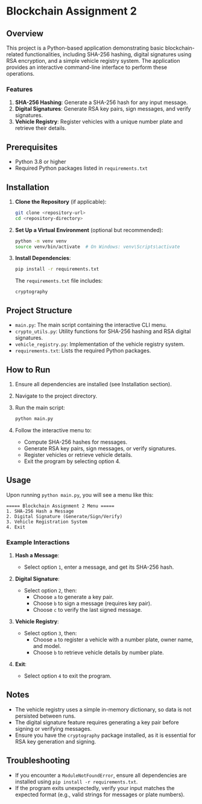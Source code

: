 # Blockchain Assignment 2

## Overview
This project is a Python-based application demonstrating basic blockchain-related functionalities, including SHA-256 hashing, digital signatures using RSA encryption, and a simple vehicle registry system. The application provides an interactive command-line interface to perform these operations.

### Features
1. **SHA-256 Hashing**: Generate a SHA-256 hash for any input message.
2. **Digital Signatures**: Generate RSA key pairs, sign messages, and verify signatures.
3. **Vehicle Registry**: Register vehicles with a unique number plate and retrieve their details.

## Prerequisites
- Python 3.8 or higher
- Required Python packages listed in `requirements.txt`

## Installation
1. **Clone the Repository** (if applicable):
   ```bash
   git clone <repository-url>
   cd <repository-directory>
   ```

2. **Set Up a Virtual Environment** (optional but recommended):
   ```bash
   python -m venv venv
   source venv/bin/activate  # On Windows: venv\Scripts\activate
   ```

3. **Install Dependencies**:
   ```bash
   pip install -r requirements.txt
   ```

   The `requirements.txt` file includes:
   ```
   cryptography
   ```

## Project Structure
- `main.py`: The main script containing the interactive CLI menu.
- `crypto_utils.py`: Utility functions for SHA-256 hashing and RSA digital signatures.
- `vehicle_registry.py`: Implementation of the vehicle registry system.
- `requirements.txt`: Lists the required Python packages.

## How to Run
1. Ensure all dependencies are installed (see Installation section).
2. Navigate to the project directory.
3. Run the main script:
   ```bash
   python main.py
   ```

4. Follow the interactive menu to:
   - Compute SHA-256 hashes for messages.
   - Generate RSA key pairs, sign messages, or verify signatures.
   - Register vehicles or retrieve vehicle details.
   - Exit the program by selecting option 4.

## Usage
Upon running `python main.py`, you will see a menu like this:
```
===== Blockchain Assignment 2 Menu =====
1. SHA-256 Hash a Message
2. Digital Signature (Generate/Sign/Verify)
3. Vehicle Registration System
4. Exit
```

### Example Interactions
1. **Hash a Message**:
   - Select option `1`, enter a message, and get its SHA-256 hash.

2. **Digital Signature**:
   - Select option `2`, then:
     - Choose `a` to generate a key pair.
     - Choose `b` to sign a message (requires key pair).
     - Choose `c` to verify the last signed message.

3. **Vehicle Registry**:
   - Select option `3`, then:
     - Choose `a` to register a vehicle with a number plate, owner name, and model.
     - Choose `b` to retrieve vehicle details by number plate.

4. **Exit**:
   - Select option `4` to exit the program.

## Notes
- The vehicle registry uses a simple in-memory dictionary, so data is not persisted between runs.
- The digital signature feature requires generating a key pair before signing or verifying messages.
- Ensure you have the `cryptography` package installed, as it is essential for RSA key generation and signing.

## Troubleshooting
- If you encounter a `ModuleNotFoundError`, ensure all dependencies are installed using `pip install -r requirements.txt`.
- If the program exits unexpectedly, verify your input matches the expected format (e.g., valid strings for messages or plate numbers).

